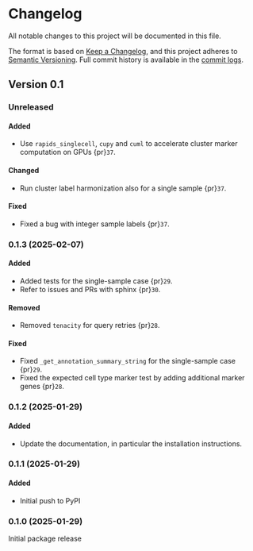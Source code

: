 # Changelog

All notable changes to this project will be documented in this file.

The format is based on [Keep a Changelog][],
and this project adheres to [Semantic Versioning][]. Full commit history is available in the [commit logs][].

[keep a changelog]: https://keepachangelog.com/en/1.0.0/
[semantic versioning]: https://semver.org/spec/v2.0.0.html
[commit logs]: https://github.com/quadbio/cell-annotator/commits

## Version 0.1

### Unreleased

#### Added

- Use `rapids_singlecell`, `cupy` and `cuml` to accelerate cluster marker computation on GPUs {pr}`37`.

#### Changed

- Run cluster label harmonization also for a single sample {pr}`37`.

#### Fixed

- Fixed a bug with integer sample labels {pr}`37`.

### 0.1.3 (2025-02-07)

#### Added

- Added tests for the single-sample case {pr}`29`.
- Refer to issues and PRs with sphinx {pr}`30`.

#### Removed

- Removed `tenacity` for query retries {pr}`28`.

#### Fixed

- Fixed `_get_annotation_summary_string` for the single-sample case {pr}`29`.
- Fixed the expected cell type marker test by adding additional marker genes {pr}`28`.

### 0.1.2 (2025-01-29)

#### Added

- Update the documentation, in particular the installation instructions.

### 0.1.1 (2025-01-29)

#### Added

- Initial push to PyPI

### 0.1.0 (2025-01-29)

Initial package release
